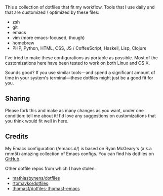 This a collection of dotfiles that fit my workflow. Tools that I use daily and that are customized / optimized by these files:

-  zsh
-  git
-  emacs
-  vim (more emacs-focused, though)
-  homebrew
-  PHP, Python, HTML, CSS, JS / CoffeeScript, Haskell, Lisp, Clojure

I've tried to make these configurations as portable as possible. Most of the customizations here have been tested to work on both Linux and OS X.

Sounds good? If you use similar tools—and spend a significant amount of time in your system's terminal—these dotfiles might just be a good fit for you.

## Sharing

Please fork this and make as many changes as you want, under one condition: tell me about it! I'd love any suggestions on customizations that you think would fit well in here.

## Credits

My Emacs configuration (/emacs.d/) is based on Ryan McGeary's (a.k.a rmm5t) amazing collection of Emacs configs. You can find his dotfiles on [GitHub](https://github.com/rmm5t/dotfiles "rmm5t's dotfiles on GitHub").

Other dotfile repos from which I have stolen:

* [mathiasbynens/dotfiles](https://github.com/mathiasbynens/dotfiles)
* [rtomayko/dotfiles](https://github.com/rtomayko/dotfiles)
* [thomasf/dotfiles-thomasf-emacs](https://github.com/thomasf/dotfiles-thomasf-emacs)
